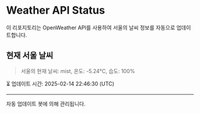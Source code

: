 
# Weather API Status

이 리포지토리는 OpenWeather API를 사용하여 서울의 날씨 정보를 자동으로 업데이트합니다.

## 현재 서울 날씨
> 서울의 현재 날씨: mist, 온도: -5.24°C, 습도: 100%

⏳ 업데이트 시간: 2025-02-14 22:46:30 (UTC)

---
자동 업데이트 봇에 의해 관리됩니다.
